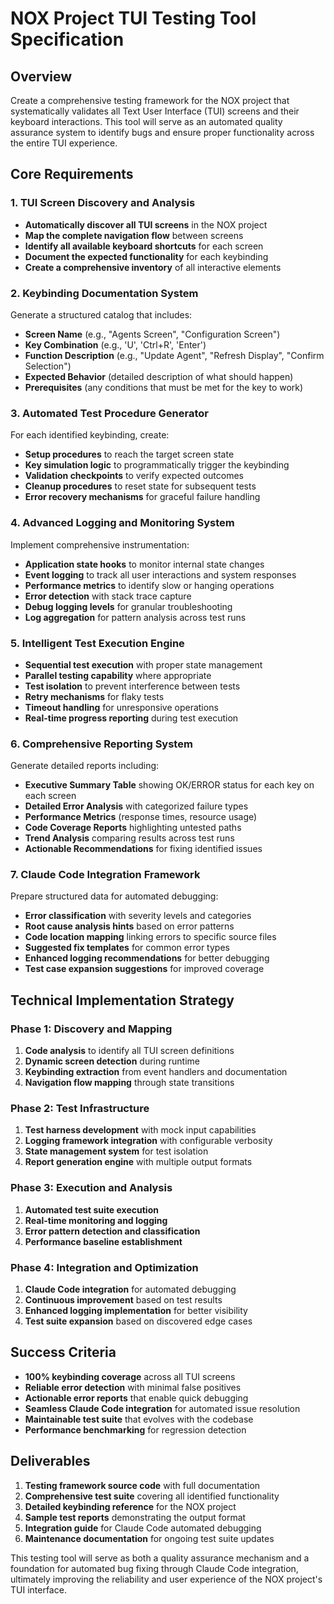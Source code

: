 # NOX Project TUI Testing Tool Specification

## Overview
Create a comprehensive testing framework for the NOX project that systematically validates all Text User Interface (TUI) screens and their keyboard interactions. This tool will serve as an automated quality assurance system to identify bugs and ensure proper functionality across the entire TUI experience.

## Core Requirements

### 1. TUI Screen Discovery and Analysis
- **Automatically discover all TUI screens** in the NOX project
- **Map the complete navigation flow** between screens
- **Identify all available keyboard shortcuts** for each screen
- **Document the expected functionality** for each keybinding
- **Create a comprehensive inventory** of all interactive elements

### 2. Keybinding Documentation System
Generate a structured catalog that includes:
- **Screen Name** (e.g., "Agents Screen", "Configuration Screen")
- **Key Combination** (e.g., 'U', 'Ctrl+R', 'Enter')
- **Function Description** (e.g., "Update Agent", "Refresh Display", "Confirm Selection")
- **Expected Behavior** (detailed description of what should happen)
- **Prerequisites** (any conditions that must be met for the key to work)

### 3. Automated Test Procedure Generator
For each identified keybinding, create:
- **Setup procedures** to reach the target screen state
- **Key simulation logic** to programmatically trigger the keybinding
- **Validation checkpoints** to verify expected outcomes
- **Cleanup procedures** to reset state for subsequent tests
- **Error recovery mechanisms** for graceful failure handling

### 4. Advanced Logging and Monitoring System
Implement comprehensive instrumentation:
- **Application state hooks** to monitor internal state changes
- **Event logging** to track all user interactions and system responses
- **Performance metrics** to identify slow or hanging operations
- **Error detection** with stack trace capture
- **Debug logging levels** for granular troubleshooting
- **Log aggregation** for pattern analysis across test runs

### 5. Intelligent Test Execution Engine
- **Sequential test execution** with proper state management
- **Parallel testing capability** where appropriate
- **Test isolation** to prevent interference between tests
- **Retry mechanisms** for flaky tests
- **Timeout handling** for unresponsive operations
- **Real-time progress reporting** during test execution

### 6. Comprehensive Reporting System
Generate detailed reports including:
- **Executive Summary Table** showing OK/ERROR status for each key on each screen
- **Detailed Error Analysis** with categorized failure types
- **Performance Metrics** (response times, resource usage)
- **Code Coverage Reports** highlighting untested paths
- **Trend Analysis** comparing results across test runs
- **Actionable Recommendations** for fixing identified issues

### 7. Claude Code Integration Framework
Prepare structured data for automated debugging:
- **Error classification** with severity levels and categories
- **Root cause analysis hints** based on error patterns
- **Code location mapping** linking errors to specific source files
- **Suggested fix templates** for common error types
- **Enhanced logging recommendations** for better debugging
- **Test case expansion suggestions** for improved coverage

## Technical Implementation Strategy

### Phase 1: Discovery and Mapping
1. **Code analysis** to identify all TUI screen definitions
2. **Dynamic screen detection** during runtime
3. **Keybinding extraction** from event handlers and documentation
4. **Navigation flow mapping** through state transitions

### Phase 2: Test Infrastructure
1. **Test harness development** with mock input capabilities
2. **Logging framework integration** with configurable verbosity
3. **State management system** for test isolation
4. **Report generation engine** with multiple output formats

### Phase 3: Execution and Analysis
1. **Automated test suite execution**
2. **Real-time monitoring and logging**
3. **Error pattern detection and classification**
4. **Performance baseline establishment**

### Phase 4: Integration and Optimization
1. **Claude Code integration** for automated debugging
2. **Continuous improvement** based on test results
3. **Enhanced logging implementation** for better visibility
4. **Test suite expansion** based on discovered edge cases

## Success Criteria
- **100% keybinding coverage** across all TUI screens
- **Reliable error detection** with minimal false positives
- **Actionable error reports** that enable quick debugging
- **Seamless Claude Code integration** for automated issue resolution
- **Maintainable test suite** that evolves with the codebase
- **Performance benchmarking** for regression detection

## Deliverables
1. **Testing framework source code** with full documentation
2. **Comprehensive test suite** covering all identified functionality
3. **Detailed keybinding reference** for the NOX project
4. **Sample test reports** demonstrating the output format
5. **Integration guide** for Claude Code automated debugging
6. **Maintenance documentation** for ongoing test suite updates

This testing tool will serve as both a quality assurance mechanism and a foundation for automated bug fixing through Claude Code integration, ultimately improving the reliability and user experience of the NOX project's TUI interface.